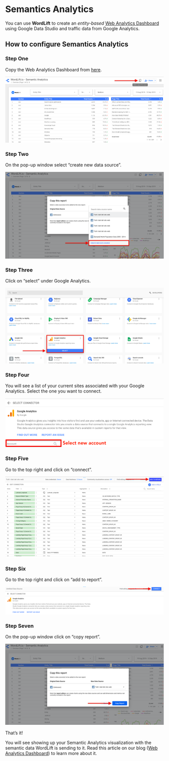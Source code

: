 # Semantics Analytics

You can use **WordLift** to create an *entity-based* [Web Analytics Dashboard](https://wordlift.io/blog/en/semantic-web-analytics/) using Google Data Studio and traffic data from Google Analytics.

## How to configure Semantics Analytics

### Step One

Copy the Web Analytics Dashboard from [here](https://datastudio.google.com/u/0/reporting/1_Hu7hcfMhzE5EXDrZi3RTInZQcUjkiWt?s=l_0Vbo5t_bs).

![image](./images/semantics-analytics-step-1.png)

### Step Two

On the pop-up window select “create new data source”.

![image](./images/semantics-analytics-step-2.png)

### Step Three

Click on “select” under Google Analytics.

![image](./images/semantics-analytics-step-3.png)

### Step Four

You will see a list of your current sites associated with your Google Analytics. Select the one you want to connect.

![image](./images/semantics-analytics-step-4.png)

### Step Five

Go to the top right and click on “connect”.

![image](./images/semantics-analytics-step-5.png)

### Step Six

Go to the top right and click on “add to report”.

![image](./images/semantics-analytics-step-6.png)

### Step Seven

On the pop-up window click on “copy report”.

![image](./images/semantics-analytics-step-7.png)

That’s it!

You will see showing up your Semantic Analytics visualization with the semantic data WordLift is sending to it.
Read this article on our blog ([Web Analytics Dashboard](https://wordlift.io/blog/en/semantic-web-analytics/)) to learn more about it.
